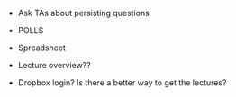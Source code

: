 * Ask TAs about persisting questions

* POLLS

* Spreadsheet

* Lecture overview??

* Dropbox login? Is there a better way to get the lectures?
